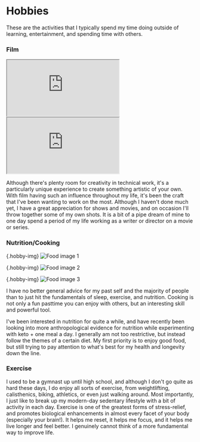 # Hobbies

These are the activities that I typically spend my time doing outside of
learning, entertainment, and spending time with others.

### Film

<iframe class="hobby-embed" src="https://www.youtube.com/embed/5GuVyhStv6g" allow="fullscreen;"></iframe>
<iframe class="hobby-embed" src="https://www.youtube.com/embed/1SAEJwkoyx0" allow="fullscreen;"></iframe>

Although there's plenty room for creativity in technical work, it's a particularly unique experience
to create something artistic of your own. With film having such an influence throughout
my life, it's been the craft that I've been wanting to work on the most. Although I
haven't done much yet, I have a great appreciation for shows and movies, and on occasion
I'll throw together some of my own shots. It is a bit of a pipe dream of mine to one day
spend a period of my life working as a writer or director on a movie or series.

### Nutrition/Cooking

{.hobby-img}
![Food image 1](static/keto.jpg)

{.hobby-img}
![Food image 2](static/lunch.jpg)

{.hobby-img}
![Food image 3](static/vegan.jpg)

I have no better general advice for my past self and the majority of people than to
just hit the fundamentals of sleep, exercise, and nutrition. Cooking is not only
a fun pasttime you can enjoy with others, but an interesting skill and powerful tool.

I've been interested in nutrition for quite a while, and have recently been looking into
more anthropological evidence for nutrition while experimenting with keto + one meal a day.
I generally am not too restrictive, but instead follow the themes of a certain diet. My
first priority is to enjoy good food, but still trying to pay attention to what's best for my
health and longevity down the line.

### Exercise

I used to be a gymnast up until high school, and although I don't go quite as hard these days,
I do enjoy all sorts of exercise, from weightlifting, calisthenics, biking, athletics, or even just walking around.
Most importantly, I just like to break up my modern-day sedentary lifestyle with a bit of activity in each day.
Exercise is one of the greatest forms of stress-relief, and promotes biological enhancements in almost every
facet of your body (especially your brain!). It helps me reset, it helps me focus, and it helps me live 
longer and feel better. I genuinely cannot think of a more fundamental way to improve life.
